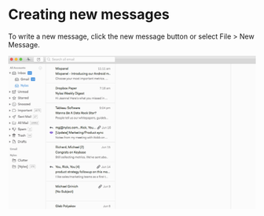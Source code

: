 # Creating new messages

To write a new message, click the new message button or select File > New Message.

![](./208495148-compose_new_message.gif)


